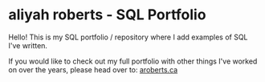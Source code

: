 # aliyah roberts - SQL Portfolio
Hello! This is my SQL portfolio / repository where I add examples of SQL I've written.

If you would like to check out my full portfolio with other things I've worked on over the years, please head over to: [aroberts.ca](aroberts.ca)
